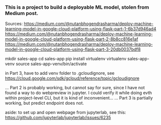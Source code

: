 ### This is a project to build a deployable ML model, stolen from Medium post.
Sources:
https://medium.com/@nutanbhogendrasharma/deploy-machine-learning-model-in-google-cloud-platform-using-flask-part-1-6b37d946ad4
https://medium.com/@nutanbhogendrasharma/deploy-machine-learning-model-in-google-cloud-platform-using-flask-part-2-8b8cc816e1af
https://medium.com/@nutanbhogendrasharma/deploy-machine-learning-model-in-google-cloud-platform-using-flask-part-3-20db0037bdf8

mkdir sales-app
cd sales-app
pip install virtualenv
virtualenv sales-app-venv
source sales-app-venv/bin/activate



in Part 3, have to add venv folder to .gcloudignore, see https://cloud.google.com/sdk/gcloud/reference/topic/gcloudignore




... Part 2 is probably working, but cannot say for sure, since I have not found a way to do webpreview in jupyter.
I could verify it while doing evth within project-level CLI, but it is kind of inconvenient...
... Part 3 is partially working, but predict endpoint does not.





aside: to set up  and open webpage from jupyterlab, see this: https://github.com/jupyterlab/jupyterlab/issues/6235
